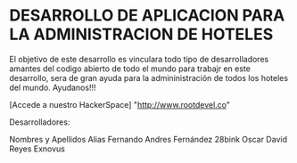 # DESARROLLO DE APLICACION PARA LA ADMINISTRACION DE HOTELES

El objetivo de este desarrollo es vinculara todo tipo de desarrolladores amantes del codigo abierto de todo el mundo para trabajr en este desarrollo, sera de gran ayuda para la admininistración de todos los hoteles del mundo. Ayudanos!!!

[Accede a nuestro HackerSpace] "http://www.rootdevel.co"

Desarrolladores:

Nombres y Apellidos             Alias
Fernando Andres Fernández       28bink
Oscar David Reyes               Exnovus
